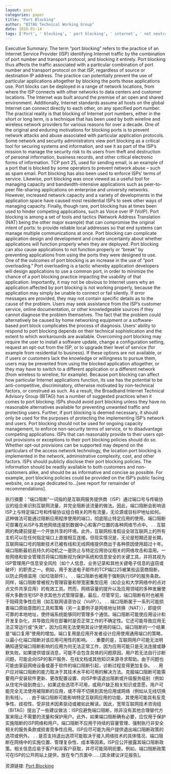```yaml
---
layout: post
categories: paper
title: "Port Blocking"
author: "BITAG Technical Working Group"
date: 2016-01-14
tags: ['Port', ' blocking', ' port blocking', ' internet', ' net neutrality', ' networking', ' BITAG', ' multistakeholder', ' open internet']
---
```


Executive Summary: The term “port blocking” refers to the practice of an Internet Service Provider (ISP) identifying Internet traffic by the combination of port number and transport protocol, and blocking it entirely. Port blocking thus affects the traffic associated with a particular combination of port number and transport protocol on that ISP, regardless of source or destination IP address. The practice can potentially prevent the use of particular applications altogether by blocking the ports those applications use. Port blocks can be deployed in a range of network locations, from where the ISP connects with other networks to data centers and customer locations. The Internet was built around the premise of an open and shared environment. Additionally, Internet standards assume all hosts on the global Internet can connect directly to each other, on any specified port number. The practical reality is that blocking of Internet port numbers, either in the short or long term, is a technique that has been used by both wireline and wireless network providers for various reasons for over a decade. One of the original and enduring motivations for blocking ports is to prevent network attacks and abuse associated with particular application protocols.  Some network and security administrators view port blocking as a critical tool for securing systems and information, and see it as part of the ISP’s mission to manage the security risk to its users from theft and destruction of personal information, business records, and other critical electronic forms of information. TCP port 25, used for sending email, is an example of a port that is blocked by some operators to prevent network abuse – such as spam email. Port blocking has also been used to enforce ISPs’ terms of service. Likewise, port blocking was once viewed as a useful tool for managing capacity and bandwidth-intensive applications such as peer-to-peer file-sharing applications on enterprise and university networks. However, increased network capacity and a variety of developments in the application space have caused most residential ISPs to seek other ways of managing capacity. Finally, though rare, port blocking has at times been used to hinder competing applications, such as Voice over IP (VoIP). Port blocking is among a set of tools and tactics (Network Address Translation (NAT) being the other major example) that can compromise the original intent of ports: to provide reliable local addresses so that end systems can manage multiple communications at once. Port blocking can complicate application design and development and create uncertainty about whether applications will function properly when they are deployed. Port blocking can also cause applications to not function properly or “break” by preventing applications from using the ports they were designed to use.  One of the outcomes of port blocking is an increase in the use of “port overloading.”  Port overloading is a tactic whereby application developers will design applications to use a common port, in order to minimize the chance of a port blocking practice impacting the usability of that application. Importantly, it may not be obvious to Internet users why an application affected by port blocking is not working properly, because the application may simply be unable to connect or fail silently. If error messages are provided, they may not contain specific details as to the cause of the problem. Users may seek assistance from the ISP’s customer service, online documentation, or other knowledgeable sources if they cannot diagnose the problem themselves. The fact that the problem could alternatively be caused by home networking equipment or a software-based port block complicates the process of diagnosis. Users’ ability to respond to port blocking depends on their technical sophistication and the extent to which workarounds are available. Overcoming port blocking may require the user to install a software update, change a configuration setting, request an opt-out from the ISP, or to upgrade their level of service (for example from residential to business). If these options are not available, or if users or customers lack the knowledge or willingness to pursue them, users may be prevented from using the blocked application altogether, or they may have to switch to a different application or a different network (from wireless to wireline, for example). Because port blocking can affect how particular Internet applications function, its use has the potential to be anti-competitive, discriminatory, otherwise motivated by non-technical factors, or construed as such. As a result, the Broadband Internet Technical Advisory Group (BITAG) has a number of suggested practices when it comes to port blocking: ISPs should avoid port blocking unless they have no reasonable alternatives available for preventing unwanted traffic and protecting users. Further, if port blocking is deemed necessary, it should only be used for the purposes of protecting the implementing ISP’s network and users. Port blocking should not be used for ongoing capacity management, to enforce non-security terms of service, or to disadvantage competing applications. ISPs that can reasonably provide to their users opt-out provisions or exceptions to their port blocking policies should do so.  Whether opt-out provisions can be supported may depend on the particulars of the access network technology, the location port blocking is implemented in the network, administrative complexity, cost, and other factors. ISPs should publicly disclose their port blocking policies. The information should be readily available to both customers and non-customers alike, and should be as informative and concise as possible. For example, port blocking policies could be provided on the ISP’s public facing website, on a page dedicated to...[see report for remainder of recommendations].

执行摘要：“端口阻断”一词指的是互联网服务提供商（ISP）通过端口号与传输协议的组合来识别互联网流量，并完全阻断该流量的做法。因此，端口阻断会影响该ISP上与特定端口号和传输协议组合相关的所有流量，无论源或目标IP地址如何。这种做法可能通过阻断应用程序使用的端口，彻底阻止特定应用的使用。端口阻断可部署在从ISP与其他网络连接到数据中心和客户位置的各种网络节点中。  . . 互联网的构建前提是一个开放共享的环境。此外，互联网标准假设全球互联网上的所有主机可以在任何指定端口上直接相互连接。但现实情况是，无论是短期还是长期，互联网端口号的阻断技术已被有线和无线网络提供商出于各种原因使用超过十年。端口阻断最初且持久的动机之一是防止与特定应用协议相关的网络攻击和滥用。一些网络和安全管理员将端口阻断视为保护系统和信息安全的关键工具，并将其视为ISP管理用户信息安全风险（如个人信息、业务记录和其他关键电子信息的盗窃或破坏）的职责之一。例如，用于发送电子邮件的TCP端口25被某些运营商阻断，以防止网络滥用（如垃圾邮件）。  . . 端口阻断也被用于强制执行ISP的服务条款。同样，端口阻断曾被视为管理容量和带宽密集型应用（如企业和大学网络中的点对点文件共享应用）的有效工具。然而，网络容量的提升以及应用领域的多种发展使得大多数住宅ISP寻求其他方式管理容量。最后，尽管罕见，端口阻断有时也被用于阻碍竞争性应用（如互联网语音协议（VoIP））。  . . 端口阻断属于一系列可能损害端口原始意图的工具和策略（另一主要例子是网络地址转换（NAT）），即提供可靠的本地地址，使终端系统能够同时管理多个通信。端口阻断可能使应用设计和开发复杂化，并导致应用在部署时是否正常工作的不确定性。它还可能导致应用无法正常运行或“失效”，因为应用无法使用其设计使用的端口。端口阻断的一个结果是“端口复用”使用的增加。端口复用是应用开发者设计应用使用通用端口的策略，以最小化端口阻断对该应用可用性的影响。  . . 重要的是，互联网用户可能无法明确知道受端口阻断影响的应用为何无法正常工作，因为应用可能只是无法连接或静默失败。如果提供错误消息，可能不会包含具体的问题原因。用户若无法自行诊断问题，可能会向ISP的客户服务、在线文档或其他知识来源寻求帮助。由于问题也可能由家庭网络设备或基于软件的端口阻断引起，诊断过程变得更加复杂。  . . 用户应对端口阻断的能力取决于其技术水平和可用的解决方法。克服端口阻断可能需要用户安装软件更新、更改配置设置、向ISP申请退出阻断或升级服务级别（例如从住宅升级到商业）。如果这些选项不可用，或用户缺乏相关知识或意愿，用户可能完全无法使用被阻断的应用，或不得不切换到其他应用或网络（例如从无线切换到有线）。  . . 由于端口阻断可能影响特定互联网应用的功能，其使用可能具有反竞争性、歧视性、受非技术因素驱动或被如此解读。因此，宽带互联网技术咨询组（BITAG）提出了一些建议做法：ISP应避免端口阻断，除非没有其他合理替代方案来阻止不需要的流量和保护用户。此外，如果端口阻断确有必要，应仅用于保护实施阻断的ISP网络和用户。端口阻断不应用于持续的容量管理、强制执行非安全相关的服务条款或损害竞争性应用。ISP应尽可能为用户提供退出端口阻断政策的选项或例外。  . . 是否支持退出选项可能取决于接入网络技术的具体情况、端口阻断在网络中的实施位置、管理复杂性、成本等因素。ISP应公开披露其端口阻断政策。相关信息应易于客户和非客户获取，并尽可能简明扼要。例如，端口阻断政策可在ISP的公开网站上提供，放在专门页面中……[其余建议详见报告]。

资源链接: [Port Blocking](https://papers.ssrn.com/sol3/papers.cfm?abstract_id=2701485)
